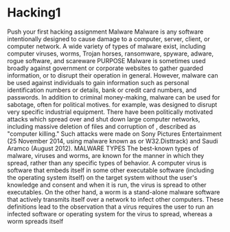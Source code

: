 # Hacking1
Push your first hacking assignment 
Malware 
 Malware is any software intentionally designed to cause damage to a computer, server, client, or computer network. A wide variety of types of malware exist, including computer viruses, worms, Trojan horses, ransomware, spyware, adware, rogue software, and scareware
PURPOSE
Malware is sometimes used broadly against government or corporate websites to gather guarded information, or to disrupt their operation in general. However, malware can be used against individuals to gain information such as personal identification numbers or details, bank or credit card numbers, and passwords.
In addition to criminal money-making, malware can be used for sabotage, often for political motives. for example, was designed to disrupt very specific industrial equipment. There have been politically motivated attacks which spread over and shut down large computer networks, including massive deletion of files and corruption of , described as "computer killing." Such attacks were made on Sony Pictures Entertainment (25 November 2014, using malware known as or W32.Disttrack) and Saudi Aramco (August 2012).
MALWARE TYPES
The best-known types of malware, viruses and worms, are known for the manner in which they spread, rather than any specific types of behavior. A computer virus is software that embeds itself in some other executable software (including the operating system itself) on the target system without the user's knowledge and consent and when it is run, the virus is spread to other executables. On the other hand, a worm is a stand-alone malware software that actively transmits itself over a network to infect other computers. These definitions lead to the observation that a virus requires the user to run an infected software or operating system for the virus to spread, whereas a worm spreads itself
